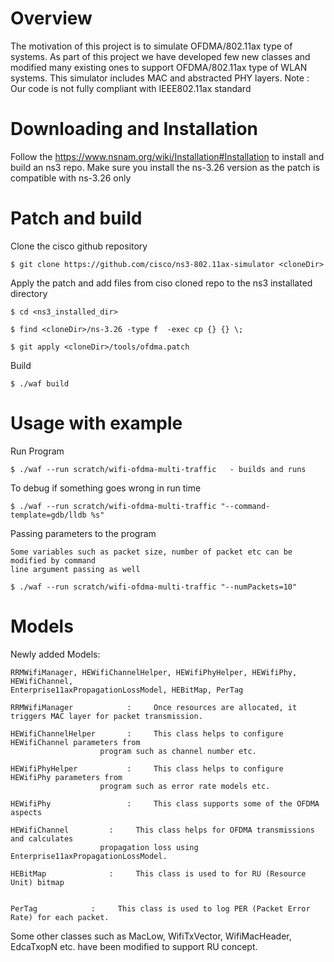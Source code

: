 Overview
========
The motivation of this project is to simulate OFDMA/802.11ax type of systems. 
As part of this project we have developed few new classes and modified many 
existing ones to support OFDMA/802.11ax type of WLAN systems. This simulator 
includes MAC and abstracted PHY layers.
Note : Our code is not fully compliant with IEEE802.11ax standard

Downloading and Installation 
============================
Follow the https://www.nsnam.org/wiki/Installation#Installation to install and 
build an ns3 repo. Make sure you install the ns-3.26 version as the patch is 
compatible with ns-3.26 only

	
Patch and build 
=============
Clone the cisco github repository 

    $ git clone https://github.com/cisco/ns3-802.11ax-simulator <cloneDir>
	
Apply the patch and add files from ciso cloned repo to the ns3 installated directory

    $ cd <ns3_installed_dir>
    
    $ find <cloneDir>/ns-3.26 -type f  -exec cp {} {} \;
    
    $ git apply <cloneDir>/tools/ofdma.patch
    
    
Build

    $ ./waf build


Usage with example
================

Run Program

    $ ./waf --run scratch/wifi-ofdma-multi-traffic	 - builds and runs
    
To debug if something goes wrong in run time

    $ ./waf --run scratch/wifi-ofdma-multi-traffic "--command-template=gdb/lldb %s"
    
Passing parameters to the program

    Some variables such as packet size, number of packet etc can be modified by command 
    line argument passing as well
    
    $ ./waf --run scratch/wifi-ofdma-multi-traffic "--numPackets=10"


Models
======
Newly added Models:

    RRMWifiManager, HEWifiChannelHelper, HEWifiPhyHelper, HEWifiPhy, HEWifiChannel, 
    Enterprise11axPropagationLossModel, HEBitMap, PerTag
    
    RRMWifiManager            : 	Once resources are allocated, it triggers MAC layer for packet transmission.
    				 
    HEWifiChannelHelper       : 	This class helps to configure HEWifiChannel parameters from
    					program such as channel number etc.
    
    HEWifiPhyHelper           : 	This class helps to configure HEWifiPhy parameters from
    					program such as error rate models etc.
    				 
    HEWifiPhy                 :		This class supports some of the OFDMA aspects
    				 
    HEWifiChannel  	      :		This class helps for OFDMA transmissions and calculates 
    					propagation loss using Enterprise11axPropagationLossModel.
    						       
    HEBitMap		      : 	This class is used to for RU (Resource Unit) bitmap

    
    PerTag 		      :		This class is used to log PER (Packet Error Rate) for each packet.
    				 
Some other classes such as MacLow, WifiTxVector, WifiMacHeader, EdcaTxopN etc. have been modified to 
support RU concept.
    
    

